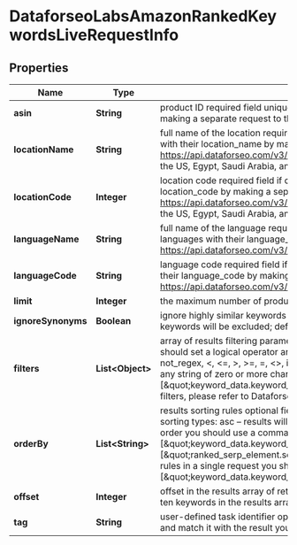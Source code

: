 

# DataforseoLabsAmazonRankedKeywordsLiveRequestInfo


## Properties

| Name | Type | Description | Notes |
|------------ | ------------- | ------------- | -------------|
|**asin** | **String** | product ID required field unique product identifier (ASIN) on Amazon; you can receive the asin parameter by making a separate request to the Amazon Products endpoint |  [optional] |
|**locationName** | **String** | full name of the location required field if don’t specify location_code you can receive the list of available locations with their location_name by making a separate request to https://api.dataforseo.com/v3/dataforseo_labs/locations_and_languages; Note: this endpoint currently supports the US, Egypt, Saudi Arabia, and the United Arab Emirates locations only; example: United States |  [optional] |
|**locationCode** | **Integer** | location code required field if don’t specify location_name you can receive the list of available locations with their location_code by making a separate request to https://api.dataforseo.com/v3/dataforseo_labs/locations_and_languages; Note: this endpoint currently supports the US, Egypt, Saudi Arabia, and the United Arab Emirates locations only; example: 2840 |  [optional] |
|**languageName** | **String** | full name of the language required field if don’t specify language_code you can receive the list of available languages with their language_name by making a separate request to the https://api.dataforseo.com/v3/dataforseo_labs/locations_and_languages example: English |  [optional] |
|**languageCode** | **String** | language code required field if don’t specify language_name you can receive the list of available languages with their language_code by making a separate request to the https://api.dataforseo.com/v3/dataforseo_labs/locations_and_languages example: en |  [optional] |
|**limit** | **Integer** | the maximum number of products in the results array optional field default value: 100; maximum value: 1000 |  [optional] |
|**ignoreSynonyms** | **Boolean** | ignore highly similar keywords optional field if set to true only core keywords will be returned, all highly similar keywords will be excluded; default value: false |  [optional] |
|**filters** | **List&lt;Object&gt;** | array of results filtering parameters optional field you can add several filters at once (8 filters maximum) you should set a logical operator and, or between the conditions the following operators are supported: regex, not_regex, &lt;, &lt;&#x3D;, &gt;, &gt;&#x3D;, &#x3D;, &lt;&gt;, in, not_in, like, not_like you can use the % operator with like and not_like to match any string of zero or more characters example: [\&quot;keyword_data.keyword_info.search_volume\&quot;,\&quot;in\&quot;,[100,1000]]; for more information about filters, please refer to Dataforseo Labs – Filters or this help center guide |  [optional] |
|**orderBy** | **List&lt;String&gt;** | results sorting rules optional field you can use the same values as in the filters array to sort the results possible sorting types: asc – results will be sorted in the ascending order desc – results will be sorted in the descending order you should use a comma to set up a sorting parameter example: [\&quot;keyword_data.keyword_info.competition,desc\&quot;] default rule: [\&quot;ranked_serp_element.serp_item.rank_group,asc\&quot;] note that you can set no more than three sorting rules in a single request you should use a comma to separate several sorting rules example: [\&quot;keyword_data.keyword_info.search_volume,desc\&quot;,\&quot;keyword_data.keyword_info.cpc,desc\&quot;] |  [optional] |
|**offset** | **Integer** | offset in the results array of returned keywords optional field default value: 0 if you specify the 10 value, the first ten keywords in the results array will be omitted and the data will be provided for the successive keywords |  [optional] |
|**tag** | **String** | user-defined task identifier optional field the character limit is 255 you can use this parameter to identify the task and match it with the result you will find the specified tag value in the data object of the response |  [optional] |



